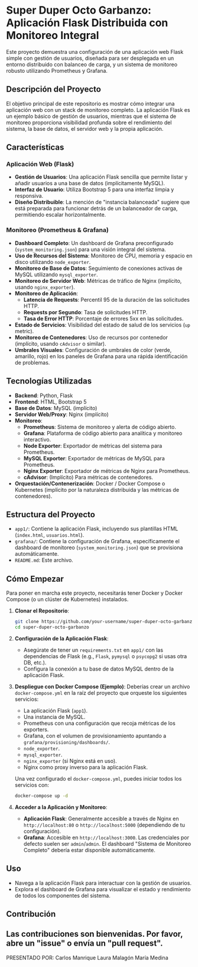 # Super Duper Octo Garbanzo: Aplicación Flask Distribuida con Monitoreo Integral

Este proyecto demuestra una configuración de una aplicación web Flask simple con gestión de usuarios, diseñada para ser desplegada en un entorno distribuido con balanceo de carga, y un sistema de monitoreo robusto utilizando Prometheus y Grafana.

## Descripción del Proyecto

El objetivo principal de este repositorio es mostrar cómo integrar una aplicación web con un stack de monitoreo completo. La aplicación Flask es un ejemplo básico de gestión de usuarios, mientras que el sistema de monitoreo proporciona visibilidad profunda sobre el rendimiento del sistema, la base de datos, el servidor web y la propia aplicación.

## Características

### Aplicación Web (Flask)
-   **Gestión de Usuarios**: Una aplicación Flask sencilla que permite listar y añadir usuarios a una base de datos (implícitamente MySQL).
-   **Interfaz de Usuario**: Utiliza Bootstrap 5 para una interfaz limpia y responsiva.
-   **Diseño Distribuible**: La mención de "instancia balanceada" sugiere que está preparada para funcionar detrás de un balanceador de carga, permitiendo escalar horizontalmente.

### Monitoreo (Prometheus & Grafana)
-   **Dashboard Completo**: Un dashboard de Grafana preconfigurado (`system_monitoring.json`) para una visión integral del sistema.
-   **Uso de Recursos del Sistema**: Monitoreo de CPU, memoria y espacio en disco utilizando `node_exporter`.
-   **Monitoreo de Base de Datos**: Seguimiento de conexiones activas de MySQL utilizando `mysql_exporter`.
-   **Monitoreo de Servidor Web**: Métricas de tráfico de Nginx (implícito, usando `nginx_exporter`).
-   **Monitoreo de Aplicación**:
    -   **Latencia de Requests**: Percentil 95 de la duración de las solicitudes HTTP.
    -   **Requests por Segundo**: Tasa de solicitudes HTTP.
    -   **Tasa de Error HTTP**: Porcentaje de errores 5xx en las solicitudes.
-   **Estado de Servicios**: Visibilidad del estado de salud de los servicios (`up` metric).
-   **Monitoreo de Contenedores**: Uso de recursos por contenedor (implícito, usando `cAdvisor` o similar).
-   **Umbrales Visuales**: Configuración de umbrales de color (verde, amarillo, rojo) en los paneles de Grafana para una rápida identificación de problemas.

## Tecnologías Utilizadas

-   **Backend**: Python, Flask
-   **Frontend**: HTML, Bootstrap 5
-   **Base de Datos**: MySQL (implícito)
-   **Servidor Web/Proxy**: Nginx (implícito)
-   **Monitoreo**:
    -   **Prometheus**: Sistema de monitoreo y alerta de código abierto.
    -   **Grafana**: Plataforma de código abierto para analítica y monitoreo interactivo.
    -   **Node Exporter**: Exportador de métricas del sistema para Prometheus.
    -   **MySQL Exporter**: Exportador de métricas de MySQL para Prometheus.
    -   **Nginx Exporter**: Exportador de métricas de Nginx para Prometheus.
    -   **cAdvisor**: (Implícito) Para métricas de contenedores.
-   **Orquestación/Contenerización**: Docker / Docker Compose o Kubernetes (implícito por la naturaleza distribuida y las métricas de contenedores).

## Estructura del Proyecto

-   `app1/`: Contiene la aplicación Flask, incluyendo sus plantillas HTML (`index.html`, `usuarios.html`).
-   `grafana/`: Contiene la configuración de Grafana, específicamente el dashboard de monitoreo (`system_monitoring.json`) que se provisiona automáticamente.
-   `README.md`: Este archivo.

## Cómo Empezar

Para poner en marcha este proyecto, necesitarás tener Docker y Docker Compose (o un clúster de Kubernetes) instalados.

1.  **Clonar el Repositorio**:
    ```bash
    git clone https://github.com/your-username/super-duper-octo-garbanzo.git
    cd super-duper-octo-garbanzo
    ```

2.  **Configuración de la Aplicación Flask**:
    -   Asegúrate de tener un `requirements.txt` en `app1/` con las dependencias de Flask (e.g., `Flask`, `pymysql` o `psycopg2` si usas otra DB, etc.).
    -   Configura la conexión a tu base de datos MySQL dentro de la aplicación Flask.

3.  **Despliegue con Docker Compose (Ejemplo)**:
    Deberías crear un archivo `docker-compose.yml` en la raíz del proyecto que orqueste los siguientes servicios:
    -   La aplicación Flask (`app1`).
    -   Una instancia de MySQL.
    -   Prometheus con una configuración que recoja métricas de los exporters.
    -   Grafana, con el volumen de provisionamiento apuntando a `grafana/provisioning/dashboards/`.
    -   `node_exporter`.
    -   `mysql_exporter`.
    -   `nginx_exporter` (si Nginx está en uso).
    -   Nginx como proxy inverso para la aplicación Flask.

    Una vez configurado el `docker-compose.yml`, puedes iniciar todos los servicios con:
    ```bash
    docker-compose up -d
    ```

4.  **Acceder a la Aplicación y Monitoreo**:
    -   **Aplicación Flask**: Generalmente accesible a través de Nginx en `http://localhost:80` o `http://localhost:5000` (dependiendo de tu configuración).
    -   **Grafana**: Accesible en `http://localhost:3000`. Las credenciales por defecto suelen ser `admin`/`admin`. El dashboard "Sistema de Monitoreo Completo" debería estar disponible automáticamente.

## Uso

-   Navega a la aplicación Flask para interactuar con la gestión de usuarios.
-   Explora el dashboard de Grafana para visualizar el estado y rendimiento de todos los componentes del sistema.

## Contribución
Las contribuciones son bienvenidas. Por favor, abre un "issue" o envía un "pull request".
---------
PRESENTADO POR:
Carlos Manrique
Laura Malagón
María Medina
